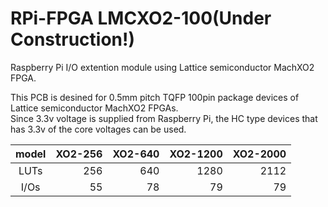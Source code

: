 # RPi-FPGA LMCXO2-100(Under Construction!)
Raspberry Pi I/O extention module using Lattice semiconductor MachXO2 FPGA.

This PCB is desined for 0.5mm pitch TQFP 100pin package devices of Lattice semiconductor MachXO2 FPGAs.  
Since 3.3v voltage is supplied from Raspberry Pi, the HC type devices that has 3.3v of the core voltages can be used.  


|model|XO2-256|XO2-640|XO2-1200|XO2-2000|
|:-------:|----------:|----------:|----------:|-----------:|
|LUTs |256|640|1280|2112|
|I/Os |55|78|79|79|    


